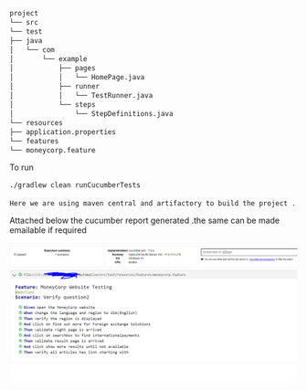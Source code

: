     project
    └── src
    └── test
    ├── java
    │   └── com
    │       └── example
    │           ├── pages
    │           │   └── HomePage.java
    │           ├── runner
    │           │   └── TestRunner.java
    │           └── steps
    │               └── StepDefinitions.java
    └── resources
    ├── application.properties
    └── features
    └── moneycorp.feature

To run 

    ./gradlew clean runCucumberTests

    Here we are using maven central and artifactory to build the project .


Attached below the cucumber report generated .the same can be made emailable if required 

![img_1.png](img_1.png)

